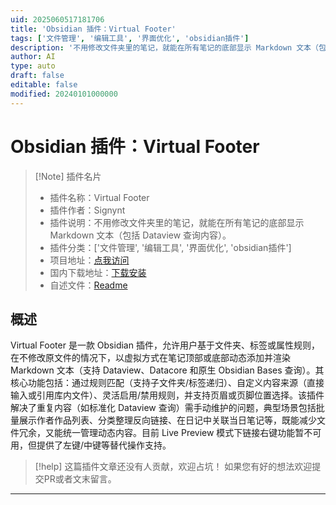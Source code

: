 ```yaml
---
uid: 2025060517181706
title: 'Obsidian 插件：Virtual Footer'
tags: ['文件管理', '编辑工具', '界面优化', 'obsidian插件']
description: '不用修改文件夹里的笔记，就能在所有笔记的底部显示 Markdown 文本（包括 Dataview 查询内容）。'
author: AI
type: auto
draft: false
editable: false
modified: 20240101000000
---
```


# Obsidian 插件：Virtual Footer

> [!Note] 插件名片
> - 插件名称：Virtual Footer
> - 插件作者：Signynt
> - 插件说明：不用修改文件夹里的笔记，就能在所有笔记的底部显示 Markdown 文本（包括 Dataview 查询内容）。
> - 插件分类：['文件管理', '编辑工具', '界面优化', 'obsidian插件']
> - 项目地址：[点我访问](https://github.com/Signynt/virtual-footer)
> - 国内下载地址：[下载安装](https://pkmer.cn/products/plugin/pluginMarket/?virtual-footer)
> - 自述文件：[Readme](https://ghproxy.net/https://raw.githubusercontent.com/Signynt/virtual-footer/main/README.md)



## 概述

Virtual Footer 是一款 Obsidian 插件，允许用户基于文件夹、标签或属性规则，在不修改原文件的情况下，以虚拟方式在笔记顶部或底部动态添加并渲染 Markdown 文本（支持 Dataview、Datacore 和原生 Obsidian Bases 查询）。其核心功能包括：通过规则匹配（支持子文件夹/标签递归）、自定义内容来源（直接输入或引用库内文件）、灵活启用/禁用规则，并支持页眉或页脚位置选择。该插件解决了重复内容（如标准化 Dataview 查询）需手动维护的问题，典型场景包括批量展示作者作品列表、分类整理反向链接、在日记中关联当日笔记等，既能减少文件冗余，又能统一管理动态内容。目前 Live Preview 模式下链接右键功能暂不可用，但提供了左键/中键等替代操作支持。


> [!help] 
> 这篇插件文章还没有人贡献，欢迎占坑！
> 如果您有好的想法欢迎提交PR或者文末留言。
> 

---



